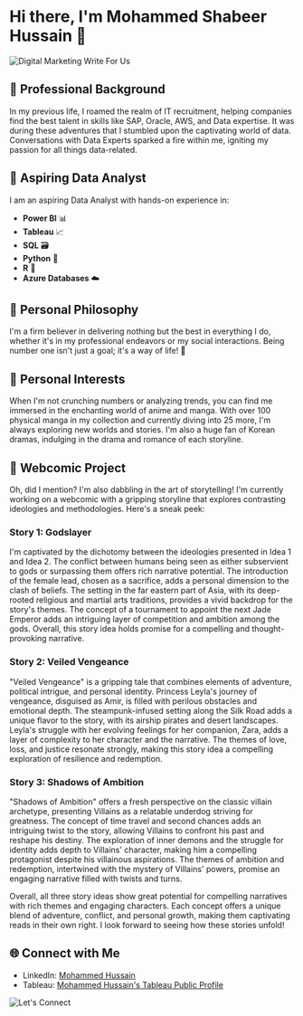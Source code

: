# Hi there, I'm Mohammed Shabeer Hussain 👋

![Digital Marketing Write For Us](Digital-Marketing-Write-For-Us.gif)

## 💼 Professional Background
In my previous life, I roamed the realm of IT recruitment, helping companies find the best talent in skills like SAP, Oracle, AWS, and Data expertise. It was during these adventures that I stumbled upon the captivating world of data. Conversations with Data Experts sparked a fire within me, igniting my passion for all things data-related.

## 🚀 Aspiring Data Analyst
I am an aspiring Data Analyst with hands-on experience in:

- **Power BI** 📊
- **Tableau** 📈
- **SQL** 🗃️
- **Python** 🐍
- **R** 📐
- **Azure Databases** ☁️

## 🚀 Personal Philosophy
I'm a firm believer in delivering nothing but the best in everything I do, whether it's in my professional endeavors or my social interactions. Being number one isn't just a goal; it's a way of life! 💪

## 🎌 Personal Interests
When I'm not crunching numbers or analyzing trends, you can find me immersed in the enchanting world of anime and manga. With over 100 physical manga in my collection and currently diving into 25 more, I'm always exploring new worlds and stories. I'm also a huge fan of Korean dramas, indulging in the drama and romance of each storyline.

## 📝 Webcomic Project
Oh, did I mention? I'm also dabbling in the art of storytelling! I'm currently working on a webcomic with a gripping storyline that explores contrasting ideologies and methodologies. Here's a sneak peek:

### Story 1: Godslayer
I'm captivated by the dichotomy between the ideologies presented in Idea 1 and Idea 2. The conflict between humans being seen as either subservient to gods or surpassing them offers rich narrative potential. The introduction of the female lead, chosen as a sacrifice, adds a personal dimension to the clash of beliefs. The setting in the far eastern part of Asia, with its deep-rooted religious and martial arts traditions, provides a vivid backdrop for the story's themes. The concept of a tournament to appoint the next Jade Emperor adds an intriguing layer of competition and ambition among the gods. Overall, this story idea holds promise for a compelling and thought-provoking narrative.

### Story 2: Veiled Vengeance
"Veiled Vengeance" is a gripping tale that combines elements of adventure, political intrigue, and personal identity. Princess Leyla's journey of vengeance, disguised as Amir, is filled with perilous obstacles and emotional depth. The steampunk-infused setting along the Silk Road adds a unique flavor to the story, with its airship pirates and desert landscapes. Leyla's struggle with her evolving feelings for her companion, Zara, adds a layer of complexity to her character and the narrative. The themes of love, loss, and justice resonate strongly, making this story idea a compelling exploration of resilience and redemption.

### Story 3: Shadows of Ambition
"Shadows of Ambition" offers a fresh perspective on the classic villain archetype, presenting Villains as a relatable underdog striving for greatness. The concept of time travel and second chances adds an intriguing twist to the story, allowing Villains to confront his past and reshape his destiny. The exploration of inner demons and the struggle for identity adds depth to Villains' character, making him a compelling protagonist despite his villainous aspirations. The themes of ambition and redemption, intertwined with the mystery of Villains' powers, promise an engaging narrative filled with twists and turns.

Overall, all three story ideas show great potential for compelling narratives with rich themes and engaging characters. Each concept offers a unique blend of adventure, conflict, and personal growth, making them captivating reads in their own right. I look forward to seeing how these stories unfold!

## 🌐 Connect with Me
- LinkedIn: [Mohammed Hussain](https://www.linkedin.com/in/mshabeerhussain/)
- Tableau: [Mohammed Hussain's Tableau Public Profile](https://public.tableau.com/app/profile/mohammed.hussain2601/vizzes)

![Let's Connect](https://media.giphy.com/media/Y4ak9Ki2GZCbJxAnJD/giphy.gif)
